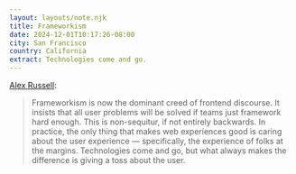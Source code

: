 ```yaml
---
layout: layouts/note.njk
title: Frameworkism
date: 2024-12-01T10:17:26-08:00
city: San Francisco
country: California
extract: Technologies come and go.
---
```


[Alex Russell](https://infrequently.org/2024/11/if-not-react-then-what/):

> Frameworkism is now the dominant creed of frontend discourse. It insists that all user problems will be solved if teams just framework hard enough. This is non-sequitur, if not entirely backwards. In practice, the only thing that makes web experiences good is caring about the user experience — specifically, the experience of folks at the margins. Technologies come and go, but what always makes the difference is giving a toss about the user.

